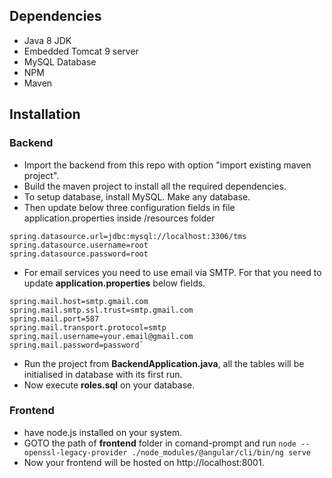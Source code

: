 ## Dependencies
- Java 8 JDK
- Embedded Tomcat 9 server
- MySQL Database
- NPM
- Maven
## Installation
### Backend
 - Import the backend from this repo with option "import existing maven project".
 - Build the maven project to install all the required dependencies.
 - To setup database, install MySQL. Make any database.
 - Then update below three configuration fields in file application.properties inside /resources folder
>

    spring.datasource.url=jdbc:mysql://localhost:3306/tms
    spring.datasource.username=root
    spring.datasource.password=root
- For email services you need to use email via SMTP. For that you need to update **application.properties** below fields. 

>
    spring.mail.host=smtp.gmail.com
	spring.mail.smtp.ssl.trust=smtp.gmail.com
	spring.mail.port=587
	spring.mail.transport.protocol=smtp
	spring.mail.username=your.email@gmail.com
	spring.mail.password=password`

- Run the project from **BackendApplication.java**, all the tables will be initialised in database with its first run.
- Now execute **roles.sql** on your database.

### Frontend
- have node.js installed on your system.
- GOTO the path of **frontend** folder in comand-prompt and run `node --openssl-legacy-provider ./node_modules/@angular/cli/bin/ng serve`
- Now your frontend will be hosted on http://localhost:8001.
